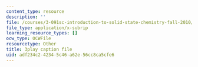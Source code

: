 ```yaml
---
content_type: resource
description: ''
file: /courses/3-091sc-introduction-to-solid-state-chemistry-fall-2010/adf234c242345c46a62e56cc8ca5cfe6_xEm2h8yiADY.vtt
file_type: application/x-subrip
learning_resource_types: []
ocw_type: OCWFile
resourcetype: Other
title: 3play caption file
uid: adf234c2-4234-5c46-a62e-56cc8ca5cfe6
---
```

